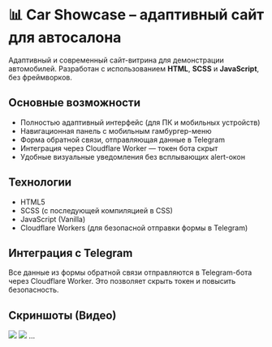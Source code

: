 # 📊 Car Showcase – адаптивный сайт для автосалона

Адаптивный и современный сайт-витрина для демонстрации автомобилей. Разработан с использованием **HTML**, **SCSS** и **JavaScript**, без фреймворков.

## Основные возможности

- Полностью адаптивный интерфейс (для ПК и мобильных устройств)
- Навигационная панель с мобильным гамбургер-меню
- Форма обратной связи, отправляющая данные в Telegram
- Интеграция через Cloudflare Worker — токен бота скрыт
- Удобные визуальные уведомления без всплывающих alert-окон

## Технологии

- HTML5
- SCSS (с последующей компиляцией в CSS)
- JavaScript (Vanilla)
- Cloudflare Workers (для безопасной отправки формы в Telegram)

## Интеграция с Telegram

Все данные из формы обратной связи отправляются в Telegram-бота через Cloudflare Worker. Это позволяет скрыть токен и повысить безопасность.

## Скриншоты (Видео)
![ ]( )
[ ]( )
[![ ]( )]( )
...


